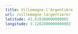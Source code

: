 ```yaml
---
title: Villemagne-l'Argentière
url: /villemagne-largentiere/
latitude: 43.618300000000005
longitude: 3.1202400000000003
---
```

